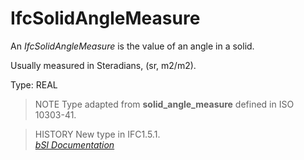 IfcSolidAngleMeasure
====================
An _IfcSolidAngleMeasure_ is the value of an angle in a solid.  
  
Usually measured in Steradians, (sr, m2/m2).  
  
Type: REAL  
  
> NOTE  Type adapted from **solid_angle_measure** defined in ISO 10303-41.  
  
> HISTORY  New type in IFC1.5.1.  
[ _bSI
Documentation_](https://standards.buildingsmart.org/IFC/DEV/IFC4_2/FINAL/HTML/schema/ifcmeasureresource/lexical/ifcsolidanglemeasure.htm)


